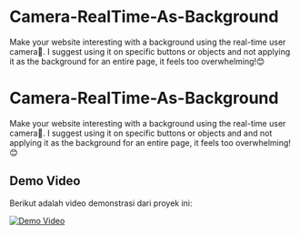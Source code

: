 # Camera-RealTime-As-Background
Make your website interesting with a background using the real-time user camera📸. I suggest using it on specific buttons or objects and not applying it as the background for an entire page, it feels too overwhelming!😊

# Camera-RealTime-As-Background

Make your website interesting with a background using the real-time user camera📸. I suggest using it on specific buttons or objects and and not applying it as the background for an entire page, it feels too overwhelming!😊

## Demo Video

Berikut adalah video demonstrasi dari proyek ini:

[![Demo Video](https://img.youtube.com/vi/VIDEO_ID/0.jpg)](https://www.youtube.com/watch?v=VIDEO_ID)

